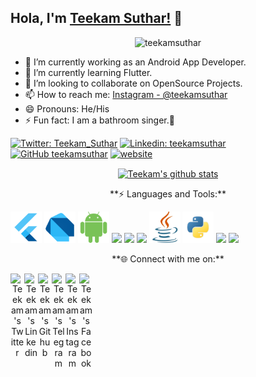 ## Hola, I'm [Teekam Suthar!](http://teekamsuthar.me) 👋

<p align="center">

  <img src="https://komarev.com/ghpvc/?username=teekamsuthar&label=Views&color=blue&style=plastic" alt="teekamsuthar" />

- 🔭 I’m currently working as an Android App Developer.
- 🌱 I’m currently learning Flutter.
- 👯 I’m looking to collaborate on OpenSource Projects.
- 📫 How to reach me: [Instagram - @teekamsuthar](https://instagram.com/teekamsuthar)
- 😄 Pronouns: He/His
- ⚡ Fun fact: I am a bathroom singer.🎤

</p>

<p align="center">

[![Twitter: Teekam_Suthar](https://img.shields.io/twitter/follow/Teekam_Suthar?style=social)](https://twitter.com/Teekam_Suthar)
[![Linkedin: teekamsuthar](https://img.shields.io/badge/-teekamsuthar-blue?style=flat-square&logo=Linkedin&logoColor=white&link=https://www.linkedin.com/in/teekamsuthar/)](https://www.linkedin.com/in/teekamsuthar)
[![GitHub teekamsuthar](https://img.shields.io/github/followers/teekamsuthar?label=follow&style=social)](https://github.com/teekamsuthar)
[![website](https://img.shields.io/badge/PortfolioWebsite-teekamsuthar.me-2648ff?style=flat-square&logo=google-chrome)](http://teekamsuthar.me)

</p>

<!-- <a href="https://github.com/teekamsuthar">
  <img align="center" src="https://github-readme-stats.vercel.app/api/top-langs/?username=teekamsuthar&theme=light&hide_langs_below=0" />
</a> -->
<p align="center">

  <a href="https://github.com/teekamsuthar">
  <img align="center" src="https://github-readme-stats.vercel.app/api?username=teekamsuthar&show_icons=true&theme=light&line_height=27" alt="Teekam's github stats"/>
  </a>

</p>

<p align="center"> **⚡ Languages and Tools:** </p>

<p align="center">
  
  <code><img height="50" src="https://raw.githubusercontent.com/github/explore/80688e429a7d4ef2fca1e82350fe8e3517d3494d/topics/flutter/flutter.png"></code>
  <code><img height="50" src="https://raw.githubusercontent.com/github/explore/80688e429a7d4ef2fca1e82350fe8e3517d3494d/topics/dart/dart.png"></code>
  <code><img height="50" src="https://raw.githubusercontent.com/github/explore/80688e429a7d4ef2fca1e82350fe8e3517d3494d/topics/android/android.png"></code>
  <code><img height="50" src="https://devicons.github.io/devicon/devicon.git/icons/c/c-original.svg"></code>
  <code><img height="50" src="https://devicons.github.io/devicon/devicon.git/icons/cplusplus/cplusplus-original.svg"></code>
  <code><img height="50" src="https://devicons.github.io/devicon/devicon.git/icons/html5/html5-original-wordmark.svg"></code>
  <code><img height="50" src="https://raw.githubusercontent.com/github/explore/80688e429a7d4ef2fca1e82350fe8e3517d3494d/topics/java/java.png"></code>
  <code><img height="50" src="https://raw.githubusercontent.com/github/explore/80688e429a7d4ef2fca1e82350fe8e3517d3494d/topics/python/python.png"></code>
  <code><img height="50" src="https://devicons.github.io/devicon/devicon.git/icons/mysql/mysql-original-wordmark.svg"></code>
  <code><img height="50" src="https://devicons.github.io/devicon/devicon.git/icons/linux/linux-original.svg"></code>

</p>

<p align="center"> **🌐 Connect with me on:** </p>

<p align="center">

  <a href="https://twitter.com/Teekam_Suthar">
    <img align="left" alt="Teekam's Twitter" width="22px" src="https://cdn.jsdelivr.net/npm/simple-icons@v3/icons/twitter.svg" />
  </a>
  <a href="https://linkedin.com/in/teekamsuthar">
    <img align="left" alt="Teekam's Linkedin" width="22px" src="https://cdn.jsdelivr.net/npm/simple-icons@v3/icons/linkedin.svg" />
  </a>
  <a href="https://github.com/teekamsuthar">
    <img align="left" alt="Teekam's Github" width="22px" src="https://cdn.jsdelivr.net/npm/simple-icons@v3/icons/github.svg" />
  </a>
  <a href="https://t.me/teekamsuthar">
    <img align="left" alt="Teekam's Telegram" width="22px" src="https://cdn.jsdelivr.net/npm/simple-icons@v3/icons/telegram.svg" />
  </a>
  <a href="https://instagram.com/teekamsuthar/">
    <img align="left" alt="Teekam's Instagram" width="22px" src="https://cdn.jsdelivr.net/npm/simple-icons@v3/icons/instagram.svg" />
  </a>
  <a href="https://www.facebook.com/imteekamsuthar/">
    <img align="left" alt="Teekam's Facebook" width="22px" src="https://cdn.jsdelivr.net/npm/simple-icons@v3/icons/facebook.svg" />
  </a>

</p>
